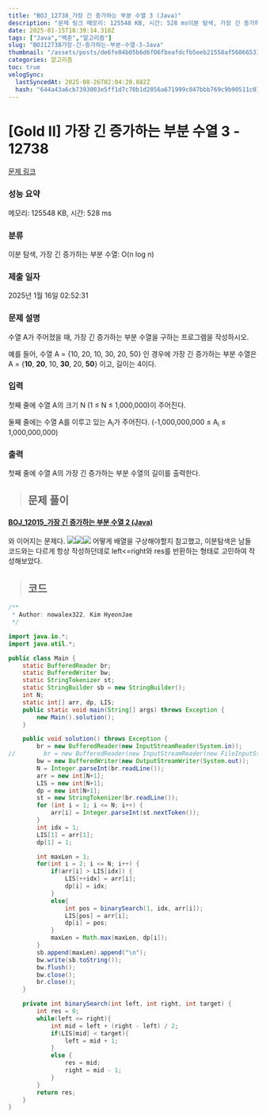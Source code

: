 ```yaml
---
title: "BOJ_12738_가장 긴 증가하는 부분 수열 3 (Java)"
description: "문제 링크 메모리: 125548 KB, 시간: 528 ms이분 탐색, 가장 긴 증가하는 부분 수열: O(n log n)2025년 1월 16일 02:52:31와 이어지는 문제다.어떻게 배열을 구상해야할지 참고했고, 이분탐색은 남들 코드와는 다르게 항상 작성하던데로 lef"
date: 2025-01-15T18:39:14.318Z
tags: ["Java","백준","알고리즘"]
slug: "BOJ12738가장-긴-증가하는-부분-수열-3-Java"
thumbnail: "/assets/posts/de6fe04b05b6d6f06fbeafdcfb5eeb21558af560665317530e08999b1ad0482e.png"
categories: 알고리즘
toc: true
velogSync:
  lastSyncedAt: 2025-08-26T02:04:20.882Z
  hash: "644a43a6cb7393003e5ff1d7c70b1d2056a671999c047bbb769c9b90511c01bc"
---
```


# [Gold II] 가장 긴 증가하는 부분 수열 3 - 12738 

[문제 링크](https://www.acmicpc.net/problem/12738) 

### 성능 요약

메모리: 125548 KB, 시간: 528 ms

### 분류

이분 탐색, 가장 긴 증가하는 부분 수열: O(n log n)

### 제출 일자

2025년 1월 16일 02:52:31

### 문제 설명

<p>수열 A가 주어졌을 때, 가장 긴 증가하는 부분 수열을 구하는 프로그램을 작성하시오.</p>

<p>예를 들어, 수열 A = {10, 20, 10, 30, 20, 50} 인 경우에 가장 긴 증가하는 부분 수열은 A = {<strong>10</strong>, <strong>20</strong>, 10, <strong>30</strong>, 20, <strong>50</strong>} 이고, 길이는 4이다.</p>

### 입력 

 <p>첫째 줄에 수열 A의 크기 N (1 ≤ N ≤ 1,000,000)이 주어진다.</p>

<p>둘째 줄에는 수열 A를 이루고 있는 A<sub>i</sub>가 주어진다. (-1,000,000,000 ≤ A<sub>i</sub> ≤ 1,000,000,000)</p>

### 출력 

 <p>첫째 줄에 수열 A의 가장 긴 증가하는 부분 수열의 길이를 출력한다.</p>

> ## 문제 풀이

#### [BOJ_12015_가장 긴 증가하는 부분 수열 2 (Java)](https://velog.io/@kguswo/BOJ12015%EA%B0%80%EC%9E%A5-%EA%B8%B4-%EC%A6%9D%EA%B0%80%ED%95%98%EB%8A%94-%EB%B6%80%EB%B6%84-%EC%88%98%EC%97%B4-2-Java)
와 이어지는 문제다.
![](/assets/posts/f5410f580516fd33e50f8d96d04d559c93214a98e813d025b0e040006d96b586.png)![](/assets/posts/aaac4d87cd165fff7a68dd62da438e8a481a4e0b0b4675eedf6037cec5f96bb8.png)![](/assets/posts/a29556c94eadd14cead837b5316bfe8203ee6180cd401fbf3fbc27a4b15ec835.png)
어떻게 배열을 구상해야할지 참고했고, 이분탐색은 남들 코드와는 다르게 항상 작성하던데로 left<=right와 res를 반환하는 형태로 고민하여 작성해보았다. 

> ## 코드

```java
/**
 * Author: nowalex322, Kim HyeonJae
 */

import java.io.*;
import java.util.*;

public class Main {
    static BufferedReader br;
    static BufferedWriter bw;
    static StringTokenizer st;
    static StringBuilder sb = new StringBuilder();
    int N;
    static int[] arr, dp, LIS;
    public static void main(String[] args) throws Exception {
        new Main().solution();
    }

    public void solution() throws Exception {
        br = new BufferedReader(new InputStreamReader(System.in));
//        br = new BufferedReader(new InputStreamReader(new FileInputStream("src/main/java/BOJ_12015_가장긴증가하는부분수열2/input.txt")));
        bw = new BufferedWriter(new OutputStreamWriter(System.out));
        N = Integer.parseInt(br.readLine());
        arr = new int[N+1];
        LIS = new int[N+1];
        dp = new int[N+1];
        st = new StringTokenizer(br.readLine());
        for (int i = 1; i <= N; i++) {
            arr[i] = Integer.parseInt(st.nextToken());
        }
        int idx = 1;
        LIS[1] = arr[1];
        dp[1] = 1;

        int maxLen = 1;
        for(int i = 2; i <= N; i++) {
            if(arr[i] > LIS[idx]) {
                LIS[++idx] = arr[i];
                dp[i] = idx;
            }
            else{
                int pos = binarySearch(1, idx, arr[i]);
                LIS[pos] = arr[i];
                dp[i] = pos;
            }
            maxLen = Math.max(maxLen, dp[i]);
        }
        sb.append(maxLen).append("\n");
        bw.write(sb.toString());
        bw.flush();
        bw.close();
        br.close();
    }

    private int binarySearch(int left, int right, int target) {
        int res = 0;
        while(left <= right){
            int mid = left + (right - left) / 2;
            if(LIS[mid] < target){
                left = mid + 1;
            }
            else {
                res = mid;
                right = mid - 1;
            }
        }
        return res;
    }
}
```
